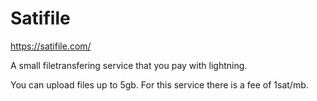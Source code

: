 # Satifile

https://satifile.com/

A small filetransfering service that you pay with lightning.

You can upload files up to 5gb. For this service there is a fee of 1sat/mb.

